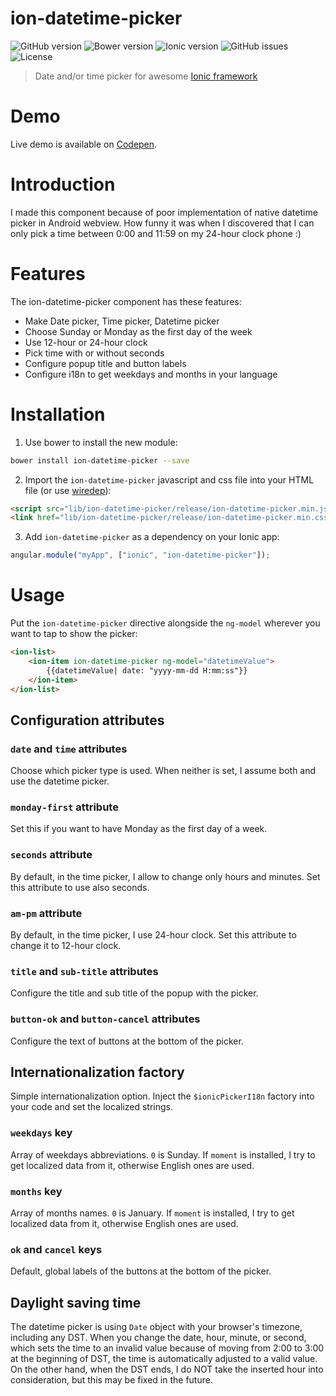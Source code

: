# ion-datetime-picker
![GitHub version](https://img.shields.io/github/release/katemihalikova/ion-datetime-picker.svg?style=flat-square)
![Bower version](https://img.shields.io/bower/v/ion-datetime-picker.svg?style=flat-square)
![Ionic version](https://img.shields.io/badge/ionic-%3E%3D1.0.0--beta.9-yellow.svg?style=flat-square)
![GitHub issues](https://img.shields.io/github/issues/katemihalikova/ion-datetime-picker.svg?style=flat-square)
![License](https://img.shields.io/github/license/katemihalikova/ion-datetime-picker.svg?style=flat-square)

> Date and/or time picker for awesome [Ionic framework](http://ionicframework.com/)

# Demo

Live demo is available on [Codepen](http://codepen.io/katemihalikova/full/dYvjzP/).

# Introduction

I made this component because of poor implementation of native datetime picker in Android webview. How funny it was when I discovered that I can only pick a time between 0:00 and 11:59 on my 24-hour clock phone :)

# Features

The ion-datetime-picker component has these features:
- Make Date picker, Time picker, Datetime picker
- Choose Sunday or Monday as the first day of the week
- Use 12-hour or 24-hour clock
- Pick time with or without seconds
- Configure popup title and button labels
- Configure i18n to get weekdays and months in your language

# Installation

1. Use bower to install the new module:
```bash
bower install ion-datetime-picker --save
```
2. Import the `ion-datetime-picker` javascript and css file into your HTML file (or use [wiredep](https://github.com/taptapship/wiredep)):
```html
<script src="lib/ion-datetime-picker/release/ion-datetime-picker.min.js"></script>
<link href="lib/ion-datetime-picker/release/ion-datetime-picker.min.css" rel="stylesheet">
```
3. Add `ion-datetime-picker` as a dependency on your Ionic app:
```javascript
angular.module("myApp", ["ionic", "ion-datetime-picker"]);
```

# Usage

Put the `ion-datetime-picker` directive alongside the `ng-model` wherever you want to tap to show the picker:
```html
<ion-list>
    <ion-item ion-datetime-picker ng-model="datetimeValue">
        {{datetimeValue| date: "yyyy-mm-dd H:mm:ss"}}
    </ion-item>
</ion-list>
```

## Configuration attributes

### `date` and `time` attributes

Choose which picker type is used. When neither is set, I assume both and use the datetime picker.

### `monday-first` attribute

Set this if you want to have Monday as the first day of a week.

### `seconds` attribute

By default, in the time picker, I allow to change only hours and minutes. Set this attribute to use also seconds.

### `am-pm` attribute

By default, in the time picker, I use 24-hour clock. Set this attribute to change it to 12-hour clock.

### `title` and `sub-title` attributes

Configure the title and sub title of the popup with the picker.

### `button-ok` and `button-cancel` attributes

Configure the text of buttons at the bottom of the picker.

## Internationalization factory

Simple internationalization option. Inject the `$ionicPickerI18n` factory into your code and set the localized strings.

### `weekdays` key

Array of weekdays abbreviations. `0` is Sunday. If `moment` is installed, I try to get localized data from it, otherwise English ones are used.

### `months` key

Array of months names. `0` is January. If `moment` is installed, I try to get localized data from it, otherwise English ones are used.

### `ok` and `cancel` keys

Default, global labels of the buttons at the bottom of the picker.

## Daylight saving time

The datetime picker is using `Date` object with your browser's timezone, including any DST. When you change the date, hour, minute, or second, which sets the time to an invalid value because of moving from 2:00 to 3:00 at the beginning of DST, the time is automatically adjusted to a valid value. On the other hand, when the DST ends, I do NOT take the inserted hour into consideration, but this may be fixed in the future.
